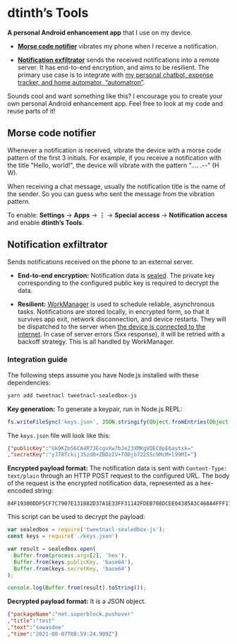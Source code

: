 # dtinth’s Tools

**A personal Android enhancement app** that I use on my device.

- [**Morse code notifier**](#morse-code-notifier) vibrates my phone when I receive a notification.

- [**Notification exfiltrator**](#notification-exfiltrator) sends the received notifications into a remote server. It has end-to-end encryption, and aims to be resilient. The primary use case is to integrate with [my personal chatbot, expense tracker, and home automator, “automatron”](https://dt.in.th/automatron.html).

Sounds cool and want something like this? I encourage you to create your own personal Android enhancement app. Feel free to look at my code and reuse parts of it!

## Morse code notifier

Whenever a notification is received, vibrate the device with a morse code pattern of the first 3 initials. For example, if you receive a notification with the title "Hello, world!", the device will vibrate with the pattern ".... .--" (H W).

When receiving a chat message, usually the notification title is the name of the sender. So you can guess who sent the message from the vibration pattern.

To enable: **Settings** &rarr; **Apps** &rarr; **⋮** &rarr; **Special access** &rarr; **Notification access** and enable **dtinth’s Tools**.

## Notification exfiltrator

Sends notifications received on the phone to an external server.

- **End-to-end encryption:** Notification data is [sealed](https://libsodium.gitbook.io/doc/public-key_cryptography/sealed_boxes). The private key corresponding to the configured public key is required to decrypt the data.

- **Resilient:** [WorkManager](https://developer.android.com/topic/libraries/architecture/workmanager) is used to schedule reliable, asynchronous tasks. Notifications are stored locally, in encrypted form, so that it survives app exit, network disconnection, and device restarts. They will be dispatched to the server when [the device is connected to the internet](https://developer.android.com/reference/androidx/work/NetworkType#CONNECTED). In case of server errors (5xx response), it will be retried with a backoff strategy. This is all handled by WorkManager.

### Integration guide

The following steps assume you have Node.js installed with these dependencies:

```sh
yarn add tweetnacl tweetnacl-sealedbox-js
```

**Key generation:** To generate a keypair, run in Node.js REPL:

```js
fs.writeFileSync('keys.json', JSON.stringify(Object.fromEntries(Object.entries(require('tweetnacl').box.keyPair()).map(x => [x[0], Buffer.from(x[1]).toString('base64')]))))
```

The `keys.json` file will look like this:

```json
{"publicKey":"Uk9KZm56CA4R73EcgvXw7bJe23XMKgVQEC8pE6aytxk="
,"secretKey":"yJ78TckijJSzd0+ZBDzIV+TO0jb722SSc9McM+l99MI="}
```

**Encrypted payload format:** The notification data is sent with `Content-Type: text/plain` through an HTTP POST request to the configured URL. The body of the request is the encrypted notification data, represented as a hex-encoded string:

```
84F19300DDF5CF7C7907E131882D37A1E33FF31142FDEB708DCEE04385A3C468A4FFF17A94B6D54FC99DDB2DBCFC784ABBBED416CB778733375037430345B5E42FEC8443900FD46F345696CC12B9DCE377E2BF5507C779CC66D12CBD50944F3D0792D8B7BA7B24FC49A6D4CA6D96F8F87FC936EC992EF255A4D326F86D97602BB9BBE32D2EA97293630620A383AE6D9FE527EF1B7672936FBEB12B69
```

This script can be used to decrypt the payload:

```js
var sealedbox = require('tweetnacl-sealedbox-js');
const keys = require('./keys.json')

var result = sealedbox.open(
  Buffer.from(process.argv[2], 'hex'),
  Buffer.from(keys.publicKey, 'base64'),
  Buffer.from(keys.secretKey, 'base64')
);

console.log(Buffer.from(result).toString());
```

**Decrypted payload format:** It is a JSON object.

```json
{"packageName":"net.superblock.pushover"
,"title":"test"
,"text":"sawasdee"
,"time":"2021-08-07T08:59:24.909Z"}
```